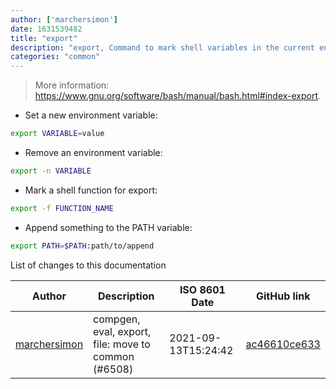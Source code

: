 ```yaml
---
author: ['marchersimon']
date: 1631539482
title: "export"
description: "export, Command to mark shell variables in the current environment to be exported with any newly forked child processes."
categories: "common"
---
```

> More information: <https://www.gnu.org/software/bash/manual/bash.html#index-export>.

- Set a new environment variable:

```bash
export VARIABLE=value
```

- Remove an environment variable:

```bash
export -n VARIABLE
```

- Mark a shell function for export:

```bash
export -f FUNCTION_NAME
```

- Append something to the PATH variable:

```bash
export PATH=$PATH:path/to/append
```
List of changes to this documentation


Author | Description | ISO 8601 Date | GitHub link
------|-----|-----|-----
[marchersimon](mailto:50295997+marchersimon@users.noreply.github.com) | compgen, eval, export, file: move to common (#6508) | 2021-09-13T15:24:42 | [ac46610ce633](https://github.com/tldr-pages/tldr/commit/ac46610ce6338c5a56328c69fbe047a08d663d78)

